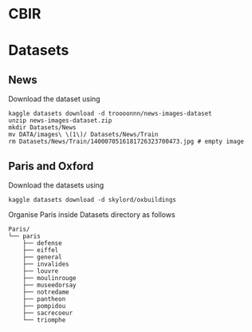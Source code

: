 # CBIR

# Datasets
## News
Download the dataset using

```shell
kaggle datasets download -d troooonnn/news-images-dataset
unzip news-images-dataset.zip
mkdir Datasets/News
mv DATA/images\ \(1\)/ Datasets/News/Train
rm Datasets/News/Train/1400070516181726323700473.jpg # empty image
```

## Paris and Oxford
Download the datasets using
```shell
kaggle datasets download -d skylord/oxbuildings
```

Organise Paris inside Datasets directory as follows

```
Paris/
└── paris
    ├── defense
    ├── eiffel
    ├── general
    ├── invalides
    ├── louvre
    ├── moulinrouge
    ├── museedorsay
    ├── notredame
    ├── pantheon
    ├── pompidou
    ├── sacrecoeur
    └── triomphe    
```

